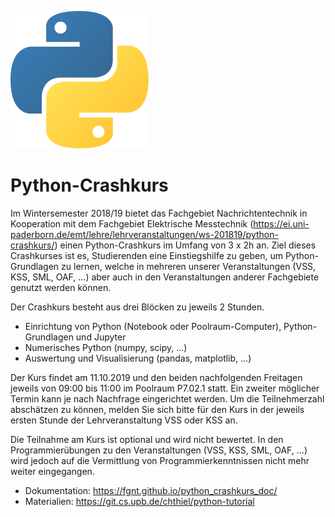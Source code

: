 ![logo](static/python_logo.svg)

# Python-Crashkurs

Im Wintersemester 2018/19 bietet das Fachgebiet Nachrichtentechnik in Kooperation mit dem Fachgebiet Elektrische Messtechnik (https://ei.uni-paderborn.de/emt/lehre/lehrveranstaltungen/ws-201819/python-crashkurs/) einen Python-Crashkurs im Umfang von 3 x 2h an. Ziel dieses Crashkurses ist es, Studierenden eine Einstiegshilfe zu geben, um Python-Grundlagen zu lernen, welche in mehreren unserer Veranstaltungen (VSS, KSS, SML, OAF, ...) aber auch in den Veranstaltungen anderer Fachgebiete genutzt werden können.  

Der Crashkurs besteht aus drei Blöcken zu jeweils 2 Stunden.

 - Einrichtung von Python (Notebook oder Poolraum-Computer), Python-Grundlagen und Jupyter
 - Numerisches Python (numpy, scipy, ...)
 - Auswertung und Visualisierung (pandas, matplotlib, ...)

Der Kurs findet am 11.10.2019 und den beiden nachfolgenden Freitagen jeweils von 09:00 bis 11:00 im Poolraum P7.02.1 statt.
Ein zweiter möglicher Termin kann je nach Nachfrage eingerichtet werden.
Um die Teilnehmerzahl abschätzen zu können, melden Sie sich bitte für den Kurs in der jeweils ersten Stunde der Lehrveranstaltung VSS oder KSS an.


Die Teilnahme am Kurs ist optional und wird nicht bewertet.
In den Programmierübungen zu den Veranstaltungen (VSS, KSS, SML, OAF, ...) wird jedoch auf die Vermittlung von Programmierkenntnissen nicht mehr weiter eingegangen.

 - Dokumentation: https://fgnt.github.io/python_crashkurs_doc/
 - Materialien: https://git.cs.upb.de/chthiel/python-tutorial
